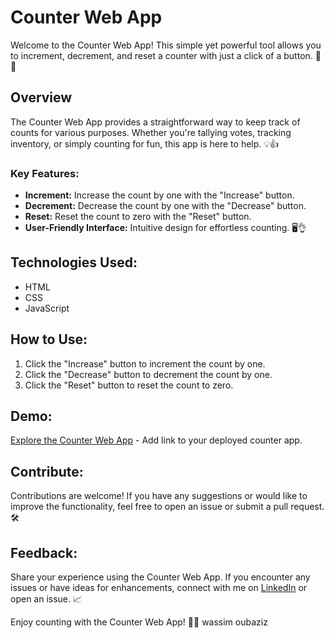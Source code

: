 # Counter Web App

Welcome to the Counter Web App! This simple yet powerful tool allows you to increment, decrement, and reset a counter with just a click of a button. 🔢🚀

## Overview

The Counter Web App provides a straightforward way to keep track of counts for various purposes. Whether you're tallying votes, tracking inventory, or simply counting for fun, this app is here to help. 💡👍

### Key Features:

- **Increment:** Increase the count by one with the "Increase" button.
- **Decrement:** Decrease the count by one with the "Decrease" button.
- **Reset:** Reset the count to zero with the "Reset" button.
- **User-Friendly Interface:** Intuitive design for effortless counting. 🖥️👌

## Technologies Used:

- HTML
- CSS
- JavaScript

## How to Use:

1. Click the "Increase" button to increment the count by one.
2. Click the "Decrease" button to decrement the count by one.
3. Click the "Reset" button to reset the count to zero.

## Demo:

[Explore the Counter Web App](https://wassimoubaziz.github.io/counter/) - Add link to your deployed counter app.

## Contribute:

Contributions are welcome! If you have any suggestions or would like to improve the functionality, feel free to open an issue or submit a pull request. 🛠️

## Feedback:

Share your experience using the Counter Web App. If you encounter any issues or have ideas for enhancements, connect with me on [LinkedIn](https://www.linkedin.com/in/wassim-oubaziz/) or open an issue. 📈

Enjoy counting with the Counter Web App! 🔢🎉
wassim oubaziz
